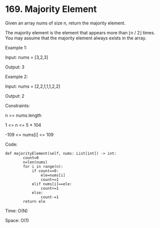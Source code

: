 # 169. Majority Element

Given an array nums of size n, return the majority element.

The majority element is the element that appears more than ⌊n / 2⌋ times. You may assume that the majority element always exists in the array.

Example 1:

Input: nums = [3,2,3]

Output: 3

Example 2:

Input: nums = [2,2,1,1,1,2,2]

Output: 2
 

Constraints:

n == nums.length

1 <= n <= 5 * 104

-109 <= nums[i] <= 109

Code:

```
def majorityElement(self, nums: List[int]) -> int:
        count=0
        n=len(nums)
        for i in range(n):
            if count==0:
                ele=nums[i]
                count+=1
            elif nums[i]==ele:
                count+=1
            else:
                count-=1               
        return ele
```

Time: O(N)

Space: O(1)
